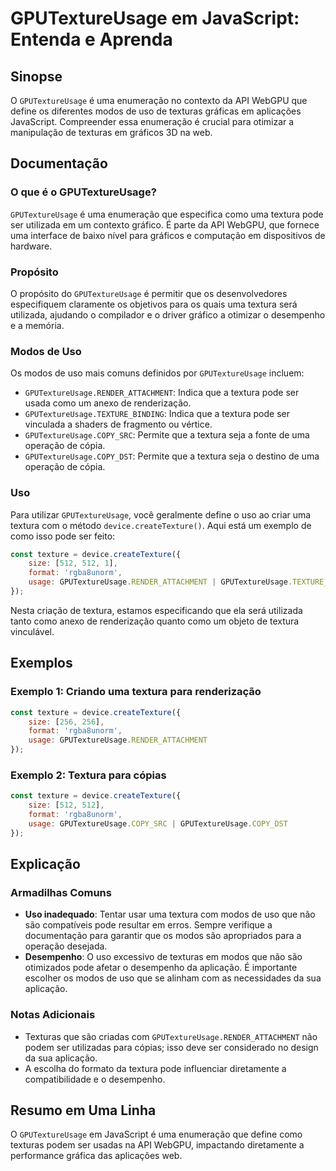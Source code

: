 <!--
Meta Description: # GPUTextureUsage em JavaScript: Entenda e Aprenda ## Sinopse O `GPUTextureUsage` é uma enumeração no contexto da API WebGPU que define os diferentes ...
Meta Keywords: gputextureusage, que, textura, uma, uso
-->

# GPUTextureUsage em JavaScript: Entenda e Aprenda

## Sinopse
O `GPUTextureUsage` é uma enumeração no contexto da API WebGPU que define os diferentes modos de uso de texturas gráficas em aplicações JavaScript. Compreender essa enumeração é crucial para otimizar a manipulação de texturas em gráficos 3D na web.

## Documentação
### O que é o GPUTextureUsage?
`GPUTextureUsage` é uma enumeração que especifica como uma textura pode ser utilizada em um contexto gráfico. É parte da API WebGPU, que fornece uma interface de baixo nível para gráficos e computação em dispositivos de hardware.

### Propósito
O propósito do `GPUTextureUsage` é permitir que os desenvolvedores especifiquem claramente os objetivos para os quais uma textura será utilizada, ajudando o compilador e o driver gráfico a otimizar o desempenho e a memória.

### Modos de Uso
Os modos de uso mais comuns definidos por `GPUTextureUsage` incluem:
- `GPUTextureUsage.RENDER_ATTACHMENT`: Indica que a textura pode ser usada como um anexo de renderização.
- `GPUTextureUsage.TEXTURE_BINDING`: Indica que a textura pode ser vinculada a shaders de fragmento ou vértice.
- `GPUTextureUsage.COPY_SRC`: Permite que a textura seja a fonte de uma operação de cópia.
- `GPUTextureUsage.COPY_DST`: Permite que a textura seja o destino de uma operação de cópia.

### Uso
Para utilizar `GPUTextureUsage`, você geralmente define o uso ao criar uma textura com o método `device.createTexture()`. Aqui está um exemplo de como isso pode ser feito:

```javascript
const texture = device.createTexture({
    size: [512, 512, 1],
    format: 'rgba8unorm',
    usage: GPUTextureUsage.RENDER_ATTACHMENT | GPUTextureUsage.TEXTURE_BINDING
});
```

Nesta criação de textura, estamos especificando que ela será utilizada tanto como anexo de renderização quanto como um objeto de textura vinculável.

## Exemplos
### Exemplo 1: Criando uma textura para renderização
```javascript
const texture = device.createTexture({
    size: [256, 256],
    format: 'rgba8unorm',
    usage: GPUTextureUsage.RENDER_ATTACHMENT
});
```

### Exemplo 2: Textura para cópias
```javascript
const texture = device.createTexture({
    size: [512, 512],
    format: 'rgba8unorm',
    usage: GPUTextureUsage.COPY_SRC | GPUTextureUsage.COPY_DST
});
```

## Explicação
### Armadilhas Comuns
- **Uso inadequado**: Tentar usar uma textura com modos de uso que não são compatíveis pode resultar em erros. Sempre verifique a documentação para garantir que os modos são apropriados para a operação desejada.
- **Desempenho**: O uso excessivo de texturas em modos que não são otimizados pode afetar o desempenho da aplicação. É importante escolher os modos de uso que se alinham com as necessidades da sua aplicação.

### Notas Adicionais
- Texturas que são criadas com `GPUTextureUsage.RENDER_ATTACHMENT` não podem ser utilizadas para cópias; isso deve ser considerado no design da sua aplicação.
- A escolha do formato da textura pode influenciar diretamente a compatibilidade e o desempenho.

## Resumo em Uma Linha
O `GPUTextureUsage` em JavaScript é uma enumeração que define como texturas podem ser usadas na API WebGPU, impactando diretamente a performance gráfica das aplicações web.